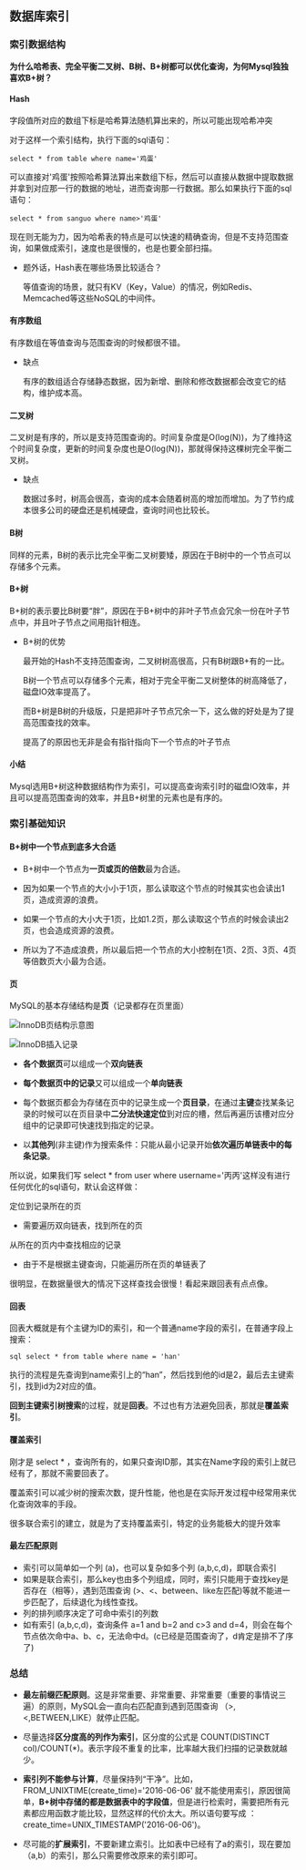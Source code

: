 ##  数据库索引

### 索引数据结构

**为什么哈希表、完全平衡二叉树、B树、B+树都可以优化查询，为何Mysql独独喜欢B+树？**

#### Hash

字段值所对应的数组下标是哈希算法随机算出来的，所以可能出现哈希冲突

对于这样一个索引结构，执行下面的sql语句：

```
select * from table where name='鸡蛋'
```

可以直接对'鸡蛋'按照哈希算法算出来数组下标，然后可以直接从数据中提取数据并拿到对应那一行的数据的地址，进而查询那一行数据。那么如果执行下面的sql语句：

```
select * from sanguo where name>'鸡蛋'
```

现在则无能为力，因为哈希表的特点是可以快速的精确查询，但是不支持范围查询，如果做成索引，速度也是很慢的，也是也要全部扫描。

- 题外话，Hash表在哪些场景比较适合？

  等值查询的场景，就只有KV（Key，Value）的情况，例如Redis、Memcached等这些NoSQL的中间件。

#### 有序数组

有序数组在等值查询与范围查询的时候都很不错。

- 缺点

  有序的数组适合存储静态数据，因为新增、删除和修改数据都会改变它的结构，维护成本高。

#### 二叉树

二叉树是有序的，所以是支持范围查询的。时间复杂度是O(log(N))，为了维持这个时间复杂度，更新的时间复杂度也是O(log(N))，那就得保持这棵树完全平衡二叉树。

- 缺点

  数据过多时，树高会很高，查询的成本会随着树高的增加而增加。为了节约成本很多公司的硬盘还是机械硬盘，查询时间也比较长。

#### B树

同样的元素，B树的表示比完全平衡二叉树要矮，原因在于B树中的一个节点可以存储多个元素。

#### B+树

B+树的表示要比B树要“胖”，原因在于B+树中的非叶子节点会冗余一份在叶子节点中，并且叶子节点之间用指针相连。

- B+树的优势

  最开始的Hash不支持范围查询，二叉树树高很高，只有B树跟B+有的一比。

  B树一个节点可以存储多个元素，相对于完全平衡二叉树整体的树高降低了，磁盘IO效率提高了。

  而B+树是B树的升级版，只是把非叶子节点冗余一下，这么做的好处是为了提高范围查找的效率。

  提高了的原因也无非是会有指针指向下一个节点的叶子节点

#### 小结

Mysql选用B+树这种数据结构作为索引，可以提高查询索引时的磁盘IO效率，并且可以提高范围查询的效率，并且B+树里的元素也是有序的。



### 索引基础知识

#### B+树中一个节点到底多大合适

- B+树中一个节点为**一页或页的倍数**最为合适。

- 因为如果一个节点的大小小于1页，那么读取这个节点的时候其实也会读出1页，造成资源的浪费。


- 如果一个节点的大小大于1页，比如1.2页，那么读取这个节点的时候会读出2页，也会造成资源的浪费。


- 所以为了不造成浪费，所以最后把一个节点的大小控制在1页、2页、3页、4页等倍数页大小最为合适。

#### 页

MySQL的基本存储结构是**页**（记录都存在页里面）

![InnoDB页结构示意图](https://cdn.jsdelivr.net/gh/hanmlian/image-hosting@master/DataBase/InnoDB页结构示意图.6nt55hg31t40.jpg)

![InnoDB插入记录](https://cdn.jsdelivr.net/gh/hanmlian/image-hosting@master/DataBase/InnoDB插入记录.knwtkuklv1c.jpg)

- **各个数据页**可以组成一个**双向链表**

- **每个数据页中的记录**又可以组成一个**单向链表**

- 每个数据页都会为存储在页中的记录生成一个**页目录**，在通过**主键**查找某条记录的时候可以在页目录中**二分法快速定位**到对应的槽，然后再遍历该槽对应分组中的记录即可快速找到指定的记录。

- 以**其他列**(非主键)作为搜索条件：只能从最小记录开始**依次遍历单链表中的每条记录**。

所以说，如果我们写 select * from user where username='丙丙'这样没有进行任何优化的sql语句，默认会这样做：

定位到记录所在的页

- 需要遍历双向链表，找到所在的页

从所在的页内中查找相应的记录

- 由于不是根据主键查询，只能遍历所在页的单链表了

很明显，在数据量很大的情况下这样查找会很慢！看起来跟回表有点点像。

#### 回表

回表大概就是有个主键为ID的索引，和一个普通name字段的索引，在普通字段上搜索：

```
sql select * from table where name = 'han'
```


执行的流程是先查询到name索引上的“han”，然后找到他的id是2，最后去主键索引，找到id为2对应的值。

**回到主键索引树搜索**的过程，就是**回表**。不过也有方法避免回表，那就是**覆盖索引**。

#### 覆盖索引

刚才是 select * ，查询所有的，如果只查询ID那，其实在Name字段的索引上就已经有了，那就不需要回表了。

覆盖索引可以减少树的搜索次数，提升性能，他也是在实际开发过程中经常用来优化查询效率的手段。

很多联合索引的建立，就是为了支持覆盖索引，特定的业务能极大的提升效率

#### 最左匹配原则

- 索引可以简单如一个列 (a)，也可以复杂如多个列 (a,b,c,d)，即联合索引
- 如果是联合索引，那么key也由多个列组成，同时，索引只能用于查找key是否存在（相等），遇到范围查询 (>、<、between、like左匹配)等就不能进一步匹配了，后续退化为线性查找。
- 列的排列顺序决定了可命中索引的列数
- 如有索引 (a,b,c,d)，查询条件 a=1 and b=2 and c>3 and d=4，则会在每个节点依次命中a、b、c，无法命中d。(c已经是范围查询了，d肯定是排不了序了)



### 总结

- **最左前缀匹配原则**。这是非常重要、非常重要、非常重要（重要的事情说三遍）的原则，MySQL会一直向右匹配直到遇到范围查询 （>,<,BETWEEN,LIKE）就停止匹配。
- 尽量选择**区分度高的列作为索引**，区分度的公式是 COUNT(DISTINCT col)/COUNT(*)。表示字段不重复的比率，比率越大我们扫描的记录数就越少。

- **索引列不能参与计算**，尽量保持列“干净”。比如， FROM_UNIXTIME(create_time)='2016-06-06' 就不能使用索引，原因很简单，**B+树中存储的都是数据表中的字段值**，但是进行检索时，需要把所有元素都应用函数才能比较，显然这样的代价太大。所以语句要写成 ：create_time=UNIX_TIMESTAMP('2016-06-06')。
- 尽可能的**扩展索引**，不要新建立索引。比如表中已经有了a的索引，现在要加（a,b）的索引，那么只需要修改原来的索引即可。

